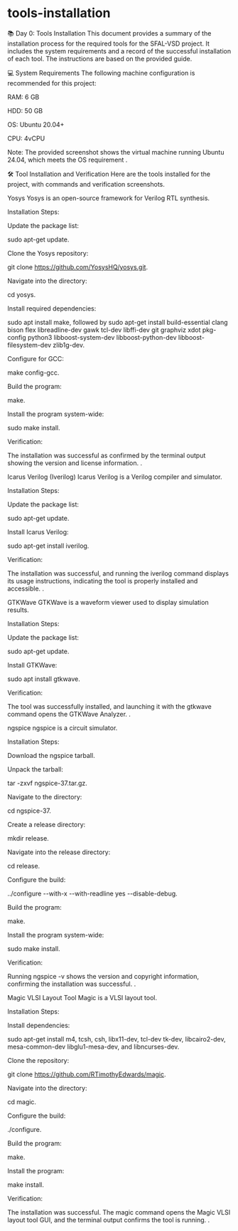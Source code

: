 # tools-installation
📚 Day 0: Tools Installation
This document provides a summary of the installation process for the required tools for the SFAL-VSD project. It includes the system requirements and a record of the successful installation of each tool. The instructions are based on the provided guide.

💻 System Requirements
The following machine configuration is recommended for this project:


RAM: 6 GB 


HDD: 50 GB 


OS: Ubuntu 20.04+ 


CPU: 4vCPU 

Note: The provided screenshot shows the virtual machine running Ubuntu 24.04, which meets the OS requirement .

🛠️ Tool Installation and Verification
Here are the tools installed for the project, with commands and verification screenshots.

Yosys
Yosys is an open-source framework for Verilog RTL synthesis.

Installation Steps:

Update the package list: 

sudo apt-get update.

Clone the Yosys repository: 

git clone https://github.com/YosysHQ/yosys.git.

Navigate into the directory: 

cd yosys.

Install required dependencies: 

sudo apt install make, followed by sudo apt-get install build-essential clang bison flex libreadline-dev gawk tcl-dev libffi-dev git graphviz xdot pkg-config python3 libboost-system-dev libboost-python-dev libboost-filesystem-dev zlib1g-dev.

Configure for GCC: 

make config-gcc.

Build the program: 

make.

Install the program system-wide: 

sudo make install.

Verification:

The installation was successful as confirmed by the terminal output showing the version and license information. .

Icarus Verilog (Iverilog)
Icarus Verilog is a Verilog compiler and simulator.

Installation Steps:

Update the package list: 

sudo apt-get update.

Install Icarus Verilog: 

sudo apt-get install iverilog.

Verification:

The installation was successful, and running the iverilog command displays its usage instructions, indicating the tool is properly installed and accessible. .

GTKWave
GTKWave is a waveform viewer used to display simulation results.

Installation Steps:

Update the package list: 

sudo apt-get update.

Install GTKWave: 

sudo apt install gtkwave.

Verification:

The tool was successfully installed, and launching it with the gtkwave command opens the GTKWave Analyzer. .

ngspice
ngspice is a circuit simulator.

Installation Steps:

Download the ngspice tarball.

Unpack the tarball: 

tar -zxvf ngspice-37.tar.gz.

Navigate to the directory: 

cd ngspice-37.

Create a release directory: 

mkdir release.

Navigate into the release directory: 

cd release.

Configure the build: 

../configure --with-x --with-readline yes --disable-debug.

Build the program: 

make.

Install the program system-wide: 

sudo make install.

Verification:

Running ngspice -v shows the version and copyright information, confirming the installation was successful. .

Magic VLSI Layout Tool
Magic is a VLSI layout tool.

Installation Steps:

Install dependencies: 

sudo apt-get install m4, tcsh, csh, libx11-dev, tcl-dev tk-dev, libcairo2-dev, mesa-common-dev libglu1-mesa-dev, and libncurses-dev.

Clone the repository: 

git clone https://github.com/RTimothyEdwards/magic.

Navigate into the directory: 

cd magic.

Configure the build: 

./configure.

Build the program: 

make.

Install the program: 

make install.

Verification:

The installation was successful. The magic command opens the Magic VLSI layout tool GUI, and the terminal output confirms the tool is running. .
